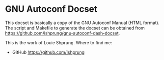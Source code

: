 GNU Autoconf Docset
===================

This docset is basically a copy of the GNU Autoconf Manual (HTML format). The
script and Makefile to generate the docset can be obtained from
<https://github.com/lshprung/gnu-autoconf-dash-docset>.

This is the work of Louie Shprung. Where to find me:

- GitHub <https://github.com/lshprung>
